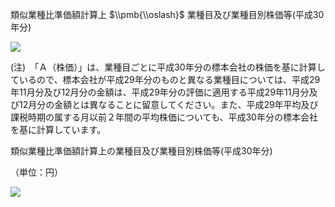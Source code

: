 類似業種比準価額計算上 $\\pmb{\\oslash}$ 業種目及び業種目別株価等(平成30年分)

![](https://www.nta.go.jp/tmp/a1977391-8f57-4bae-8286-8504eddb34b6/images/826605c98c99d2052f9e2c5c4d2d18525d1c57583b607923d3306567a9163832.jpg)

(注)　「Ａ（株価）」は、業種目ごとに平成30年分の標本会社の株価を基に計算しているので、標本会社が平成29年分のものと異なる業種目については、平成29年11月分及び12月分の金額は、平成29年分の評価に適用する平成29年11月分及び12月分の金額とは異なることに留意してください。また、平成29年平均及び課税時期の属する月以前２年間の平均株価についても、平成30年分の標本会社を基に計算しています。

類似業種比準価額計算上の業種目及び業種目別株価等(平成30年分)

（単位：円）

![](https://www.nta.go.jp/tmp/a1977391-8f57-4bae-8286-8504eddb34b6/images/aa77c201c7d38ed02d940fa5c4b05a84bc12db95aabe8f26b579c8d5e0fbe1c8.jpg)